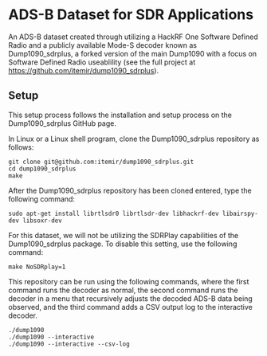 # ADS-B Dataset for SDR Applications

An ADS-B dataset created through utilizing a HackRF One Software Defined Radio and a publicly available Mode-S decoder known as Dump1090_sdrplus, a forked version of the main Dump1090 with a focus on Software Defined Radio useablility (see the full project at https://github.com/itemir/dump1090_sdrplus).

## Setup

This setup process follows the installation and setup process on the Dump1090_sdrplus GitHub page.

In Linux or a Linux shell program, clone the Dump1090_sdrplus repository as follows:

```
git clone git@github.com:itemir/dump1090_sdrplus.git
cd dump1090_sdrplus
make
```

After the Dump1090_sdrplus repository has been cloned entered, type the following command:

```
sudo apt-get install librtlsdr0 librtlsdr-dev libhackrf-dev libairspy-dev libsoxr-dev
```

For this dataset, we will not be utilizing the SDRPlay capabilities of the Dump1090_sdrplus package. To disable this setting, use the following command:

```
make NoSDRplay=1
```

This repository can be run using the following commands, where the first command runs the decoder as normal, the second command runs the decoder in a menu that recursively adjusts the decoded ADS-B data being observed, and the third command adds a CSV output log to the interactive decoder.

```
./dump1090
./dump1090 --interactive
./dump1090 --interactive --csv-log
```
